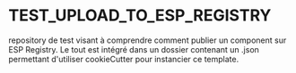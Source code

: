 # TEST_UPLOAD_TO_ESP_REGISTRY
repository de test visant à comprendre comment publier un component sur ESP Registry.
Le tout est intégré dans un dossier contenant un .json permettant d'utiliser cookieCutter pour instancier ce template.
